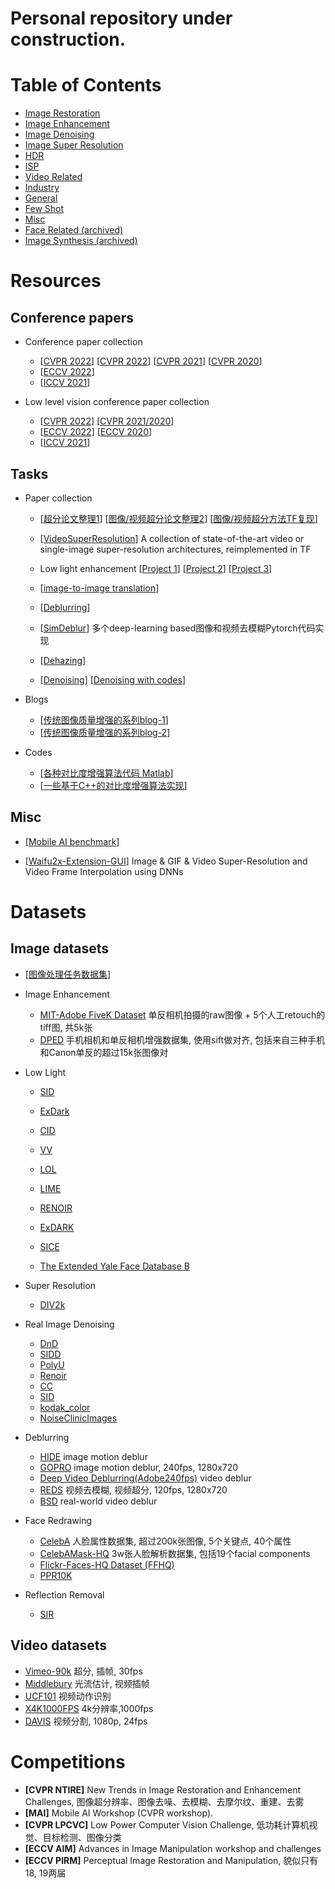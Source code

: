 # Personal repository under construction.

# Table of Contents
- <a href='ImageRestoration.md'> Image Restoration </a>
- <a href='ImageEnhancement.md'> Image Enhancement </a>
- <a href='Denoising.md'> Image Denoising </a>
- <a href='SuperResolution.md'> Image Super Resolution </a>
- <a href='HDR.md'> HDR </a>
- <a href='ISP.md'> ISP </a>
- <a href='VideoRelated.md'> Video Related </a>
- <a href='Industry.md'> Industry</a>
- <a href='General.md'> General </a>
- <a href='FewShot.md'> Few Shot</a>
- <a href='Misc.md'> Misc </a>
- <a href='FaceRelated.md'> Face Related (archived) </a>
- <a href='ImageSynthesis.md'> Image Synthesis (archived)</a>




# Resources
## Conference papers
- Conference paper collection <Br>
    - [[CVPR 2022](https://github.com/extreme-assistant/CVPR2022-Paper-Code-Interpretation)] [[CVPR 2022](https://github.com/amusi/CVPR2022-Papers-with-Code)] [[CVPR 2021](https://github.com/52CV/CVPR-2021-Papers)] [[CVPR 2020](https://github.com/extreme-assistant/CVPR2020-Paper-Code-Interpretation)]
    - [[ECCV 2022](https://github.com/extreme-assistant/ECCV2022-Paper-Code-Interpretation)]
    - [[ICCV 2021](https://github.com/extreme-assistant/ICCV2021-Paper-Code-Interpretation/blob/master/ICCV2021.md)] 

- Low level vision conference paper collection  <Br>
    - [[CVPR 2022](https://github.com/DarrenPan/CVPR2022-Low-Level-Vision)] [[CVPR 2021/2020](https://github.com/Kobaayyy/Awesome-CVPR2021-CVPR2020-Low-Level-Vision/blob/master/CVPR2021.md)]
    - [[ECCV 2022](https://github.com/DarrenPan/Awesome-ECCV2022-Low-Level-Vision)] [[ECCV 2020](https://zhuanlan.zhihu.com/p/180551773)]
    - [[ICCV 2021](https://github.com/Kobaayyy/Awesome-ICCV2021-Low-Level-Vision)] 

## Tasks
- Paper collection
    - [[超分论文整理1](https://github.com/ChaofWang/Awesome-Super-Resolution)] [[图像/视频超分论文整理2](https://github.com/HymEric/latest-development-of-ISR-VSR)] [[图像/视频超分方法TF复现](https://github.com/LoSealL/VideoSuperResolution)] <Br>

    - [[VideoSuperResolution](https://github.com/LoSealL/VideoSuperResolution)] A collection of state-of-the-art video or single-image super-resolution architectures, reimplemented in TF <Br>

    - Low light enhancement [[Project 1](https://github.com/dawnlh/awesome-low-light-image-enhancement)] [[Project 2](https://github.com/cxtalk/You-Can-See-Clearly-Now)] [[Project 3](https://github.com/Elin24/Awesome-Low-Light-Enhancement)]  <Br>
    - [[image-to-image translation](https://github.com/weihaox/awesome-image-translation)] <Br>

    - [[Deblurring](https://github.com/subeeshvasu/Awesome-Deblurring)] <Br>
    - [[SimDeblur](https://github.com/ljzycmd/SimDeblur)] 多个deep-learning based图像和视频去模糊Pytorch代码实现 <Br>

    - [[Dehazing](https://github.com/cxtalk/DehazeZoo)] <Br>

    - [[Denoising](https://paperswithcode.com/task/image-denoising?page=2)] [[Denoising with codes](https://github.com/wenbihan/reproducible-image-denoising-state-of-the-art)] <Br>

- Blogs
    - [[传统图像质量增强的系列blog-1](https://www.cnblogs.com/Imageshop/category/535367.html)]  <Br>
    - [[传统图像质量增强的系列blog-2](https://blog.csdn.net/maozefa/article/list/1)]  <Br>

- Codes
    - [[各种对比度增强算法代码 Matlab](https://github.com/baidut/OpenCE)]  <Br>
    - [[一些基于C++的对比度增强算法实现](https://github.com/dengyueyun666/Image-Contrast-Enhancement)]  <Br>


## Misc
- [[Mobile AI benchmark](http://ai-benchmark.com/index.html#title)] <Br>

- [[Waifu2x-Extension-GUI](https://github.com/AaronFeng753/Waifu2x-Extension-GUI)] Image & GIF & Video Super-Resolution and Video Frame Interpolation using DNNs <Br>



# Datasets
## Image datasets

- [[图像处理任务数据集](https://github.com/daooshee/Image-Processing-Datasets)]

- Image Enhancement
    - [MIT-Adobe FiveK Dataset](https://data.csail.mit.edu/graphics/fivek/) 单反相机拍摄的raw图像 + 5个人工retouch的tiff图, 共5k张 <Br>
    - [DPED](http://people.ee.ethz.ch/~ihnatova/) 手机相机和单反相机增强数据集, 使用sift做对齐, 包括来自三种手机和Canon单反的超过15k张图像对 <Br>

- Low Light
    - [SID](http://vladlen.info/publications/learning-see-dark/)  <Br>
    - [ExDark](https://github.com/cs-chan/Exclusively-Dark-Image-Dataset) <Br>

    - [CID](https://github.com/505030475/ExtremeLowLight) <Br>
    - [VV](https://sites.google.com/site/vonikakis/datasets)  <Br>
    - [LOL](https://daooshee.github.io/BMVC2018website/)  <Br>
    - [LIME](http://cs.tju.edu.cn/orgs/vision/~xguo/LIME.htm)  <Br>
    - [RENOIR](http://adrianbarburesearch.blogspot.com/p/renoir-dataset.html)
    - [ExDARK](https://github.com/cs-chan/Exclusively-Dark-Image-Dataset) <Br>
    - [SICE](https://github.com/csjcai/SICE) <Br>
    - [The Extended Yale Face Database B](http://vision.ucsd.edu/~iskwak/ExtYaleDatabase/ExtYaleB.html) <Br>

- Super Resolution
    - [DIV2k](https://data.vision.ee.ethz.ch/cvl/DIV2K/)  <Br>

- Real Image Denoising
    - [DnD](https://noise.visinf.tu-darmstadt.de/)
    - [SIDD](https://www.eecs.yorku.ca/~kamel/sidd/) <Br>
    - [PolyU](https://github.com/csjunxu/PolyU-Real-World-Noisy-Images-Dataset) <Br>
    - [Renoir](http://ani.stat.fsu.edu/~abarbu/Renoir.html) <Br>
    - [CC](http://snam.ml/research/ccnoise) <Br>
    - [SID](http://cchen156.web.engr.illinois.edu/SID.html) <Br>
    - [kodak_color](http://r0k.us/graphics/kodak/) <Br>
    - [NoiseClinicImages](http://demo.ipol.im/demo/125/input_select?044_solvay_1927.x=63&044_solvay_1927.y=68) <Br>

- Deblurring
    - [HIDE](https://github.com/joanshen0508/HA_deblur) image motion deblur <Br>
    - [GOPRO](https://github.com/SeungjunNah/DeepDeblur_release) image motion deblur, 240fps, 1280x720 <Br>
    - [Deep Video Deblurring(Adobe240fps)](http://www.cs.ubc.ca/labs/imager/tr/2017/DeepVideoDeblurring/#dataset) video deblur <Br>
    - [REDS](https://seungjunnah.github.io/Datasets/reds) 视频去模糊, 视频超分, 120fps, 1280x720<Br>
    - [BSD](https://github.com/zzh-tech/ESTRNN) real-world video deblur <Br>

- Face Redrawing
    - [CelebA](http://mmlab.ie.cuhk.edu.hk/projects/CelebA.html) 人脸属性数据集, 超过200k张图像, 5个关键点, 40个属性 <Br>
    - [CelebAMask-HQ](https://github.com/switchablenorms/CelebAMask-HQ) 3w张人脸解析数据集, 包括19个facial components <Br>
    - [Flickr-Faces-HQ Dataset (FFHQ)](https://github.com/NVlabs/ffhq-dataset) <Br>
    - [PPR10K](https://github.com/csjliang/PPR10K) <Br>

- Reflection Removal
    - [SIR](https://sir2data.github.io/) <Br>


## Video datasets

- [Vimeo-90k](http://toflow.csail.mit.edu/) 超分, 插帧,  30fps  <Br>
- [Middlebury](https://vision.middlebury.edu/flow/) 光流估计, 视频插帧 <Br>
- [UCF101](https://www.crcv.ucf.edu/data/UCF101.php) 视频动作识别  <Br>
- [X4K1000FPS](https://github.com/JihyongOh/XVFI) 4k分辨率,1000fps <Br>
- [DAVIS](https://davischallenge.org/index.html) 视频分割, 1080p, 24fps <Br>







# Competitions
- **[CVPR NTIRE]** New Trends in Image Restoration and Enhancement Challenges, 图像超分辨率、图像去噪、去模糊、去摩尔纹、重建、去雾 <Br>
- **[MAI]** Mobile AI Workshop (CVPR workshop). <Br>
- **[CVPR LPCVC]** Low Power Computer Vision Challenge, 低功耗计算机视觉、目标检测、图像分类 <Br>
- **[ECCV AIM]** Advances in Image Manipulation workshop and challenges <Br>
- **[ECCV PIRM]** Perceptual Image Restoration and Manipulation, 貌似只有18, 19两届 <Br>
